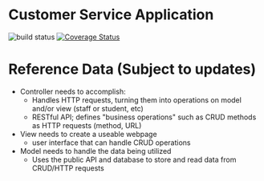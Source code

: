 # Customer Service Application

![build status](https://travis-ci.org/dewv/customerServiceApp.svg?branch=master)
[![Coverage Status](https://coveralls.io/repos/github/dewv/customerServiceApp/badge.svg?branch=master)](https://coveralls.io/github/dewv/webapp-template?branch=master)

# Reference Data (Subject to updates)
- Controller needs to accomplish:  
  <ul><li>Handles HTTP requests, turning them into operations on model and/or view (staff or student, etc)</li>  
  <li>RESTful API; defines "business operations" such as CRUD methods as HTTP requests (method, URL)</li></ul>  
- View needs to create a useable webpage  
  <ul><li>user interface that can handle CRUD operations</li></ul>  
- Model needs to handle the data being utilized  
  <ul><li>Uses the public API and database to store and read data from CRUD/HTTP requests</li></ul>
